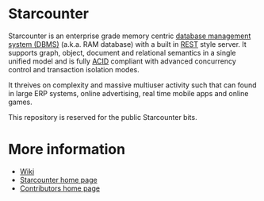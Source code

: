 # Starcounter

Starcounter is an enterprise grade memory centric [database management system (DBMS)](http://en.wikipedia.org/wiki/dbms) (a.k.a. RAM database) with a built in [REST](http://en.wikipedia.org/wiki/dbms) style server. It supports graph, object, document and relational semantics in a single unified model and is fully [ACID](http://en.wikipedia.org/wiki/acid) compliant with advanced concurrency control and transaction isolation modes.

It threives on complexity and massive multiuser activity such that can found in large ERP systems, online advertising, real time mobile apps and online games.

This repository is reserved for the public Starcounter bits.

# More information

* [Wiki](http://www.github.com/starcounter/starcounter/wiki) 
* [Starcounter home page](http://www.starcounter.com) 
* [Contributors home page](http://starcounter.github.com) 

